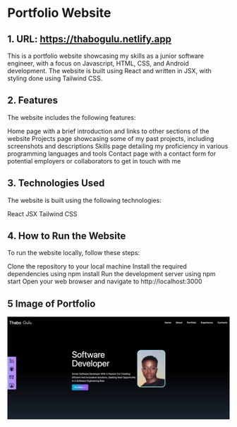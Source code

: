 # Portfolio Website 

## 1. URL: https://thabogulu.netlify.app

This is a portfolio website showcasing my skills as a junior software engineer, with a focus on Javascript, HTML, CSS, and Android development. The website is built using React and written in JSX, with styling done using Tailwind CSS.

## 2. Features
The website includes the following features:

Home page with a brief introduction and links to other sections of the website
Projects page showcasing some of my past projects, including screenshots and descriptions
Skills page detailing my proficiency in various programming languages and tools
Contact page with a contact form for potential employers or collaborators to get in touch with me

## 3. Technologies Used
The website is built using the following technologies:

React
JSX
Tailwind CSS


## 4. How to Run the Website
To run the website locally, follow these steps:

Clone the repository to your local machine
Install the required dependencies using npm install
Run the development server using npm start
Open your web browser and navigate to http://localhost:3000


## 5 Image of Portfolio
<img src="./src/assets/portfolio.png" alt="A photo of my project">
